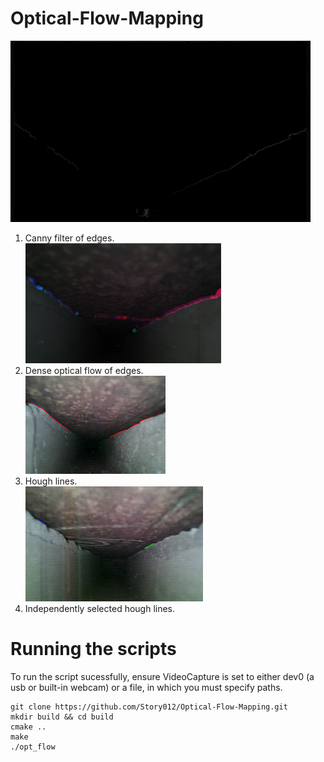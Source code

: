 # Optical-Flow-Mapping

![canny_filter.png](https://github.com/Story012/Optical-Flow-Mapping/blob/main/Flow%20mapping%20Images%20git/canny_filter.png)
1. Canny filter of edges. <br>
![dense_optical_flow_of_edges.png](https://github.com/Story012/Optical-Flow-Mapping/blob/main/Flow%20mapping%20Images%20git/dense_optical_flow_of_edges.png)
2. Dense optical flow of edges. <br>
![hough_lines.png](https://github.com/Story012/Optical-Flow-Mapping/blob/main/Flow%20mapping%20Images%20git/hough_lines.png)
3. Hough lines. <br>
![independent_hough_lines.png](https://github.com/Story012/Optical-Flow-Mapping/blob/main/Flow%20mapping%20Images%20git/independent_hough_lines.png)
4. Independently selected hough lines. <br>

# Running the scripts
To run the script sucessfully, ensure VideoCapture is set to either dev0 (a usb or built-in webcam) or a file, in which you must specify paths. 

```
git clone https://github.com/Story012/Optical-Flow-Mapping.git
mkdir build && cd build
cmake ..
make
./opt_flow
```
